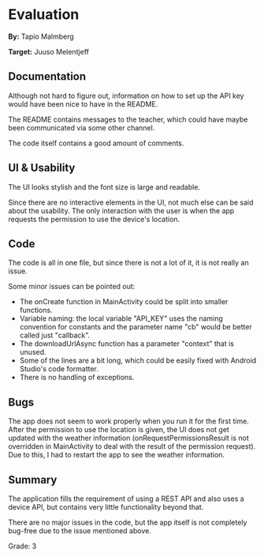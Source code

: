 # Evaluation

**By:** Tapio Malmberg

**Target:** Juuso Melentjeff

## Documentation

Although not hard to figure out, information on how to set up the API key would have been nice to have in the README.

The README contains messages to the teacher, which could have maybe been communicated via some other channel.

The code itself contains a good amount of comments.

## UI & Usability

The UI looks stylish and the font size is large and readable.

Since there are no interactive elements in the UI, not much else can be said about the usability. The only interaction with the user is when the app requests the permission to use the device's location.

## Code

The code is all in one file, but since there is not a lot of it, it is not really an issue.

Some minor issues can be pointed out:

- The onCreate function in MainActivity could be split into smaller functions.
- Variable naming: the local variable "API_KEY" uses the naming convention for constants and the parameter name "cb" would be better called just "callback".
- The downloadUrlAsync function has a parameter "context" that is unused.
- Some of the lines are a bit long, which could be easily fixed with Android Studio's code formatter.
- There is no handling of exceptions.

## Bugs

The app does not seem to work properly when you run it for the first time. After the permission to use the location is given, the UI does not get updated with the weather information (onRequestPermissionsResult is not overridden in MainActivity to deal with the result of the permission request). Due to this, I had to restart the app to see the weather information.

## Summary

The application fills the requirement of using a REST API and also uses a device API, but contains very little functionality beyond that.

There are no major issues in the code, but the app itself is not completely bug-free due to the issue mentioned above.

Grade: 3

